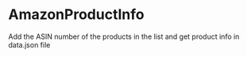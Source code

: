 # AmazonProductInfo
Add the ASIN number of the products in the list and get product info in data.json file 
